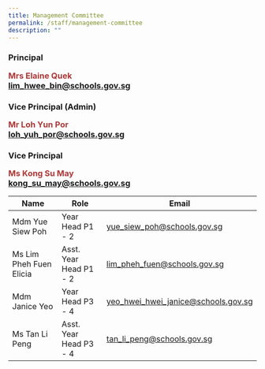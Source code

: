 ```yaml
---
title: Management Committee
permalink: /staff/management-committee
description: ""
---
```

<h3>Principal
<p style="color:#ac3837">Mrs Elaine Quek<br>
<a href = "mailto: lim_hwee_bin@schools.gov.sg">lim_hwee_bin@schools.gov.sg</a>
<br>
<h3>Vice Principal (Admin)
	<p style="color:#ac3837">Mr Loh Yun Por<br>
<a href = "mailto: loh_yuh_por@schools.gov.sg">loh_yuh_por@schools.gov.sg</a>
<br>
<h3>Vice Principal
	<p style="color:#ac3837">Ms Kong Su May<br>
<a href = "mailto: kong_su_may@schools.gov.sg">kong_su_may@schools.gov.sg</a>
<br>


| Name | Role | Email |
| -------- | -------- | -------- |
| Mdm Yue Siew Poh    | Year Head P1 - 2    | yue_siew_poh@schools.gov.sg|
| Ms Lim Pheh Fuen Elicia    | Asst. Year Head P1 - 2   | lim_pheh_fuen@schools.gov.sg|
|Mdm Janice Yeo    | Year Head P3 - 4  | yeo_hwei_hwei_janice@schools.gov.sg|
|Ms Tan Li Peng    | Asst. Year Head P3 - 4  | tan_li_peng@schools.gov.sg|
